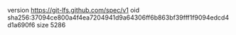 version https://git-lfs.github.com/spec/v1
oid sha256:37094ce800a4f4ea7204941d9a64306ff6b863bf39fff1f9094edcd4d1a690f6
size 5286
